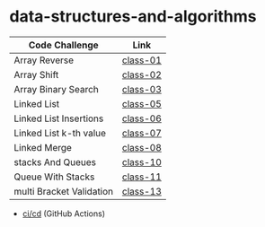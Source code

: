 # data-structures-and-algorithms

| Code Challenge | Link |
| -------------- | ---- |
| Array Reverse | [class-01](challenges/arrayReverse) |
| Array Shift | [class-02](challenges/arrayShift) |
| Array Binary Search | [class-03](challenges/arrayBinarySearch) |
| Linked List | [class-05](challenges/linkedList) |
| Linked List Insertions | [class-06](challenges/linkedList) |
| Linked List k-th value | [class-07](challenges/linkedList) |
| Linked Merge | [class-08](challenges/llMerge) |
| stacks And Queues | [class-10](challenges/stacksAndQueues) |
| Queue With Stacks | [class-11](challenges/queueWithStacks) |
| multi Bracket Validation | [class-13](challenges/multiBracketValidation) |

- [ci/cd](https://github.com/EsraaMamoun-401-advanced-javascript/data-structures-and-algorithms/actions) (GitHub Actions)
